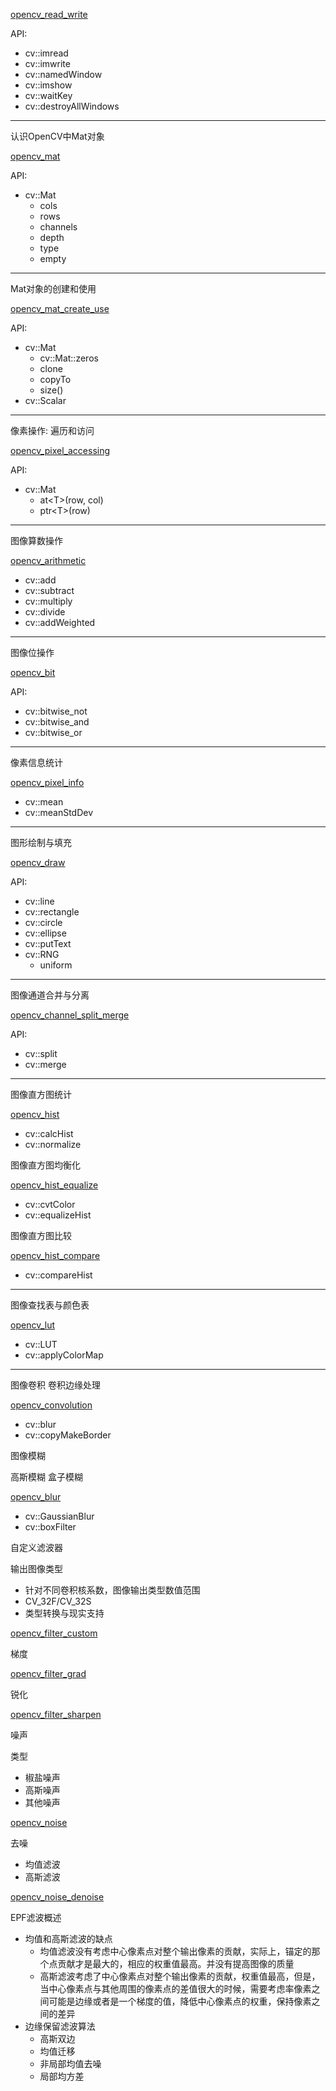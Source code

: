 [opencv_read_write](opencv_read_write.cpp)

API:

- cv::imread
- cv::imwrite
- cv::namedWindow
- cv::imshow
- cv::waitKey
- cv::destroyAllWindows

---

认识OpenCV中Mat对象

[opencv_mat](opencv_mat.cpp)

API:

- cv::Mat
  - cols
  - rows
  - channels
  - depth
  - type
  - empty

---

Mat对象的创建和使用

[opencv_mat_create_use](opencv_mat_create_use.cpp)

API:

- cv::Mat
  - cv::Mat::zeros
  - clone
  - copyTo
  - size()
- cv::Scalar


---

像素操作: 遍历和访问

[opencv_pixel_accessing](opencv_pixel_accessing.cpp)

API:

- cv::Mat 
  - at&lt;T&gt;(row, col)
  - ptr&lt;T&gt;(row)

---

图像算数操作

[opencv_arithmetic](opencv_arithmetic.cpp)

- cv::add
- cv::subtract
- cv::multiply
- cv::divide
- cv::addWeighted

---

图像位操作

[opencv_bit](opencv_bit.cpp)

API:

- cv::bitwise_not
- cv::bitwise_and
- cv::bitwise_or

---

像素信息统计

[opencv_pixel_info](opencv_pixel_info.cpp)

- cv::mean
- cv::meanStdDev
---

图形绘制与填充

[opencv_draw](opencv_draw.cpp)

API:

- cv::line
- cv::rectangle
- cv::circle
- cv::ellipse
- cv::putText
- cv::RNG
  - uniform
---

图像通道合并与分离

[opencv_channel_split_merge](opencv_channel_split_merge.cpp)

API:

- cv::split
- cv::merge

---

图像直方图统计

[opencv_hist](opencv_hist.cpp)

- cv::calcHist
- cv::normalize

图像直方图均衡化

[opencv_hist_equalize](opencv_hist_equalize.cpp)

- cv::cvtColor
- cv::equalizeHist

图像直方图比较

[opencv_hist_compare](opencv_hist_compare.cpp)

- cv::compareHist

---

图像查找表与颜色表

[opencv_lut](opencv_lut.cpp)

- cv::LUT
- cv::applyColorMap

---

图像卷积
卷积边缘处理

[opencv_convolution](opencv_filter_convolution.cpp)

- cv::blur
- cv::copyMakeBorder

图像模糊

高斯模糊
盒子模糊

[opencv_blur](opencv_filter_blur.cpp)

- cv::GaussianBlur
- cv::boxFilter

自定义滤波器

输出图像类型

- 针对不同卷积核系数，图像输出类型数值范围
- CV_32F/CV_32S
- 类型转换与现实支持

[opencv_filter_custom](opencv_filter_custom.cpp)

梯度

[opencv_filter_grad](opencv_filter_grad.cpp)

锐化

[opencv_filter_sharpen](opencv_filter_sharpen.cpp)

噪声

类型

- 椒盐噪声
- 高斯噪声
- 其他噪声

[opencv_noise](opencv_noise.cpp)

去噪

- 均值滤波
- 高斯滤波

[opencv_noise_denoise](opencv_nosie_denoise.cpp)

EPF滤波概述

- 均值和高斯滤波的缺点
  - 均值滤波没有考虑中心像素点对整个输出像素的贡献，实际上，锚定的那个点贡献才是最大的，相应的权重值最高。并没有提高图像的质量
  - 高斯滤波考虑了中心像素点对整个输出像素的贡献，权重值最高，但是，当中心像素点与其他周围的像素点的差值很大的时候，需要考虑率像素之间可能是边缘或者是一个梯度的值，降低中心像素点的权重，保持像素之间的差异
- 边缘保留滤波算法
  - 高斯双边
  - 均值迁移
  - 非局部均值去噪
  - 局部均方差